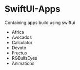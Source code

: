 # SwiftUI-Apps
 Containing apps build using swiftui
 
 
 <ul>
  <li>Africa</li>
  <li>Avocados</li>
  <li>Calculator</li>
  <li>Devote</li>
  <li>Fructus</li>
  <li>RGBullsEyes</li>
  <li>Animations</li>
</ul>  


